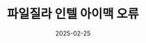 ---
title: "파일질라 인텔 아이맥 오류"
excerpt: "남들 다하는 거. 그까이거! 주식으로 굳건히 일어서보자."

writer: uhooaha
categories: [tips]
tags: [github blog, stock]

toc: true
toc_sticky: true

date: 2025-02-25
last_modified_at: 2025-02-25
---